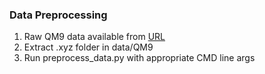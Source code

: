 ### Data Preprocessing

1. Raw QM9 data available from [URL](https://figshare.com/articles/dataset/Data_for_6095_constitutional_isomers_of_C7H10O2/1057646?backTo=/collections/_/978904)
2. Extract .xyz folder in data/QM9
3. Run preprocess_data.py with appropriate CMD line args
